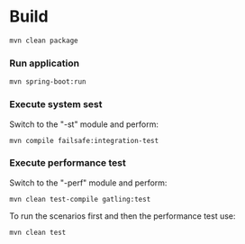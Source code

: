 # Build
    
    mvn clean package

### Run application

    mvn spring-boot:run 

### Execute system sest

Switch to the "-st" module and perform:

    mvn compile failsafe:integration-test
    
### Execute performance test

Switch to the "-perf" module and perform:
   
    mvn clean test-compile gatling:test
    
To run the scenarios first and then the performance test use:
        
    mvn clean test    